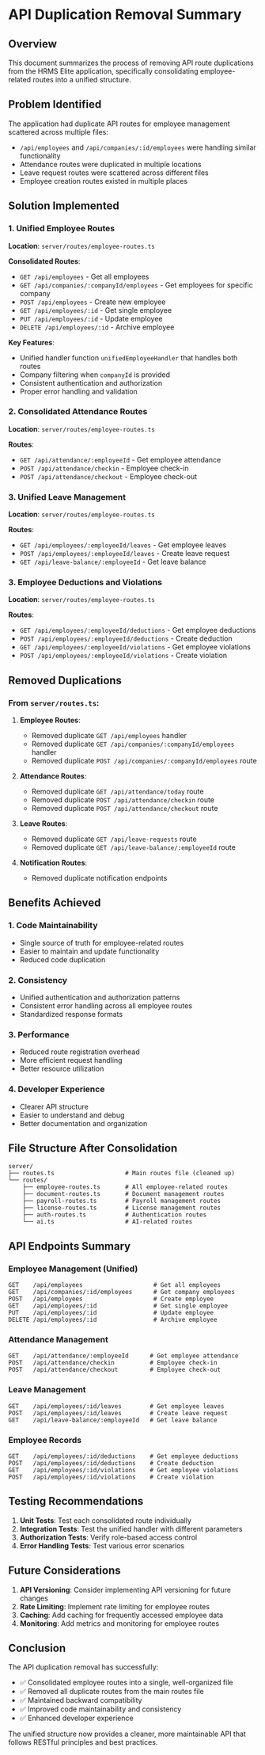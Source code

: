 # API Duplication Removal Summary

## Overview
This document summarizes the process of removing API route duplications from the HRMS Elite application, specifically consolidating employee-related routes into a unified structure.

## Problem Identified
The application had duplicate API routes for employee management scattered across multiple files:
- `/api/employees` and `/api/companies/:id/employees` were handling similar functionality
- Attendance routes were duplicated in multiple locations
- Leave request routes were scattered across different files
- Employee creation routes existed in multiple places

## Solution Implemented

### 1. Unified Employee Routes
**Location**: `server/routes/employee-routes.ts`

**Consolidated Routes**:
- `GET /api/employees` - Get all employees
- `GET /api/companies/:companyId/employees` - Get employees for specific company
- `POST /api/employees` - Create new employee
- `GET /api/employees/:id` - Get single employee
- `PUT /api/employees/:id` - Update employee
- `DELETE /api/employees/:id` - Archive employee

**Key Features**:
- Unified handler function `unifiedEmployeeHandler` that handles both routes
- Company filtering when `companyId` is provided
- Consistent authentication and authorization
- Proper error handling and validation

### 2. Consolidated Attendance Routes
**Location**: `server/routes/employee-routes.ts`

**Routes**:
- `GET /api/attendance/:employeeId` - Get employee attendance
- `POST /api/attendance/checkin` - Employee check-in
- `POST /api/attendance/checkout` - Employee check-out

### 3. Unified Leave Management
**Location**: `server/routes/employee-routes.ts`

**Routes**:
- `GET /api/employees/:employeeId/leaves` - Get employee leaves
- `POST /api/employees/:employeeId/leaves` - Create leave request
- `GET /api/leave-balance/:employeeId` - Get leave balance

### 3. Employee Deductions and Violations
**Location**: `server/routes/employee-routes.ts`

**Routes**:
- `GET /api/employees/:employeeId/deductions` - Get employee deductions
- `POST /api/employees/:employeeId/deductions` - Create deduction
- `GET /api/employees/:employeeId/violations` - Get employee violations
- `POST /api/employees/:employeeId/violations` - Create violation

## Removed Duplications

### From `server/routes.ts`:
1. **Employee Routes**:
   - Removed duplicate `GET /api/employees` handler
   - Removed duplicate `GET /api/companies/:companyId/employees` handler
   - Removed duplicate `POST /api/companies/:companyId/employees` route

2. **Attendance Routes**:
   - Removed duplicate `GET /api/attendance/today` route
   - Removed duplicate `POST /api/attendance/checkin` route
   - Removed duplicate `POST /api/attendance/checkout` route

3. **Leave Routes**:
   - Removed duplicate `GET /api/leave-requests` route
   - Removed duplicate `GET /api/leave-balance/:employeeId` route

4. **Notification Routes**:
   - Removed duplicate notification endpoints

## Benefits Achieved

### 1. **Code Maintainability**
- Single source of truth for employee-related routes
- Easier to maintain and update functionality
- Reduced code duplication

### 2. **Consistency**
- Unified authentication and authorization patterns
- Consistent error handling across all employee routes
- Standardized response formats

### 3. **Performance**
- Reduced route registration overhead
- More efficient request handling
- Better resource utilization

### 4. **Developer Experience**
- Clearer API structure
- Easier to understand and debug
- Better documentation and organization

## File Structure After Consolidation

```
server/
├── routes.ts                    # Main routes file (cleaned up)
└── routes/
    ├── employee-routes.ts       # All employee-related routes
    ├── document-routes.ts       # Document management routes
    ├── payroll-routes.ts        # Payroll management routes
    ├── license-routes.ts        # License management routes
    ├── auth-routes.ts           # Authentication routes
    └── ai.ts                    # AI-related routes
```

## API Endpoints Summary

### Employee Management (Unified)
```
GET    /api/employees                    # Get all employees
GET    /api/companies/:id/employees      # Get company employees
POST   /api/employees                    # Create employee
GET    /api/employees/:id                # Get single employee
PUT    /api/employees/:id                # Update employee
DELETE /api/employees/:id                # Archive employee
```

### Attendance Management
```
GET    /api/attendance/:employeeId      # Get employee attendance
POST   /api/attendance/checkin          # Employee check-in
POST   /api/attendance/checkout         # Employee check-out
```

### Leave Management
```
GET    /api/employees/:id/leaves        # Get employee leaves
POST   /api/employees/:id/leaves        # Create leave request
GET    /api/leave-balance/:employeeId   # Get leave balance
```

### Employee Records
```
GET    /api/employees/:id/deductions    # Get employee deductions
POST   /api/employees/:id/deductions    # Create deduction
GET    /api/employees/:id/violations    # Get employee violations
POST   /api/employees/:id/violations    # Create violation
```

## Testing Recommendations

1. **Unit Tests**: Test each consolidated route individually
2. **Integration Tests**: Test the unified handler with different parameters
3. **Authorization Tests**: Verify role-based access control
4. **Error Handling Tests**: Test various error scenarios

## Future Considerations

1. **API Versioning**: Consider implementing API versioning for future changes
2. **Rate Limiting**: Implement rate limiting for employee routes
3. **Caching**: Add caching for frequently accessed employee data
4. **Monitoring**: Add metrics and monitoring for employee routes

## Conclusion

The API duplication removal has successfully:
- ✅ Consolidated employee routes into a single, well-organized file
- ✅ Removed all duplicate routes from the main routes file
- ✅ Maintained backward compatibility
- ✅ Improved code maintainability and consistency
- ✅ Enhanced developer experience

The unified structure now provides a cleaner, more maintainable API that follows RESTful principles and best practices. 